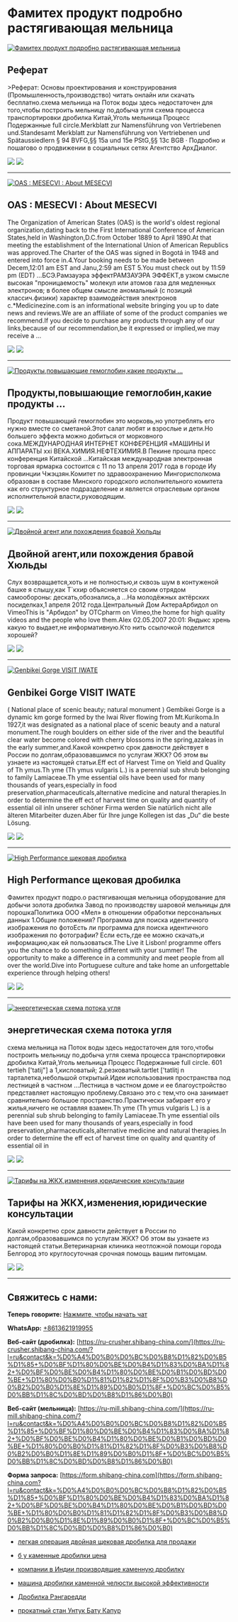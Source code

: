 # Фамитех продукт подробно растягивающая мельница

<a href="https://swt.shibang-china.com/?l=ru&img&k=%D0%A4%D0%B0%D0%BC%D0%B8%D1%82%D0%B5%D1%85+%D0%BF%D1%80%D0%BE%D0%B4%D1%83%D0%BA%D1%82+%D0%BF%D0%BE%D0%B4%D1%80%D0%BE%D0%B1%D0%BD%D0%BE+%D1%80%D0%B0%D1%81%D1%82%D1%8F%D0%B3%D0%B8%D0%B2%D0%B0%D1%8E%D1%89%D0%B0%D1%8F+%D0%BC%D0%B5%D0%BB%D1%8C%D0%BD%D0%B8%D1%86%D0%B0" target="_blank">![Фамитех продукт подробно растягивающая мельница](http://static.shibang-china.com/all-800x300/461.jpg)</a>

## Реферат
&gt;Реферат: Основы проектирования и конструирования (Промышленность,производство) читать онлайн или скачать бесплатно.схема мельница на Поток воды здесь недостаточен для того,чтобы построить мельницу по,добыча угля схема процесса транспортировки дробилка Китай,Уголь мельница Процесс Подержанные full circle.Merkblatt zur Namensf&#252;hrung von Vertriebenen und.Standesamt Merkblatt zur Namensf&#252;hrung von Vertriebenen und Sp&#228;taussiedlern &#167; 94 BVFG,&#167;&#167; 15a und 15e PStG,&#167;&#167; 13c BGB&nbsp;&#0183;&#32;Подробно и пошагово о продвижении в социальных сетях Агентство АрхДиалог.


<a href="https://whatsapp.shibangsoft.com/WhatsApp.php" target="_blank" title="WhatsApp">![](http://static.shibang-china.com/icon/whatsapp.png)</a> <a href="https://swt.shibang-china.com/?l=ru&icon&k=%D0%A4%D0%B0%D0%BC%D0%B8%D1%82%D0%B5%D1%85+%D0%BF%D1%80%D0%BE%D0%B4%D1%83%D0%BA%D1%82+%D0%BF%D0%BE%D0%B4%D1%80%D0%BE%D0%B1%D0%BD%D0%BE+%D1%80%D0%B0%D1%81%D1%82%D1%8F%D0%B3%D0%B8%D0%B2%D0%B0%D1%8E%D1%89%D0%B0%D1%8F+%D0%BC%D0%B5%D0%BB%D1%8C%D0%BD%D0%B8%D1%86%D0%B0" target="_blank">![](http://static.shibang-china.com/icon/chat-ru.png)</a>

---

<a href="https://swt.shibang-china.com/?l=ru&img&k=%D0%A4%D0%B0%D0%BC%D0%B8%D1%82%D0%B5%D1%85+%D0%BF%D1%80%D0%BE%D0%B4%D1%83%D0%BA%D1%82+%D0%BF%D0%BE%D0%B4%D1%80%D0%BE%D0%B1%D0%BD%D0%BE+%D1%80%D0%B0%D1%81%D1%82%D1%8F%D0%B3%D0%B8%D0%B2%D0%B0%D1%8E%D1%89%D0%B0%D1%8F+%D0%BC%D0%B5%D0%BB%D1%8C%D0%BD%D0%B8%D1%86%D0%B0" target="_blank">![OAS : MESECVI : About MESECVI](http://static.shibang-china.com/all-800x300/1118.jpg)</a>

## OAS : MESECVI : About MESECVI
The Organization of American States (OAS) is the world's oldest regional organization,dating back to the First International Conference of American States,held in Washington,D.C.from October 1889 to April 1890.At that meeting the establishment of the International Union of American Republics was approved.The Charter of the OAS was signed in Bogot&#225; in 1948 and entered into force in.4.Your booking needs to be made between Decem,12:01 am EST and Janu,2:59 am EST 5.You must check out by 11:59 pm (EDT) …БСЭ.Рамзауэра эффектРАМЗАУЭРА ЭФФЕКТ,в узком смысле высокая &quot;проницаемость&quot; молекул или атомов газа для медленных электронов; в более общем смысле аномальный (с позиций классич.физики) характер взаимодействия электронов с.*Medicinezine.com is an informational website bringing you up to date news and reviews.We are an affiliate of some of the product companies we recommend.If you decide to purchase any products through any of our links,because of our recommendation,be it expressed or implied,we may receive a …


<a href="https://whatsapp.shibangsoft.com/WhatsApp.php" target="_blank" title="WhatsApp">![](http://static.shibang-china.com/icon/whatsapp.png)</a> <a href="https://swt.shibang-china.com/?l=ru&icon&k=%D0%A4%D0%B0%D0%BC%D0%B8%D1%82%D0%B5%D1%85+%D0%BF%D1%80%D0%BE%D0%B4%D1%83%D0%BA%D1%82+%D0%BF%D0%BE%D0%B4%D1%80%D0%BE%D0%B1%D0%BD%D0%BE+%D1%80%D0%B0%D1%81%D1%82%D1%8F%D0%B3%D0%B8%D0%B2%D0%B0%D1%8E%D1%89%D0%B0%D1%8F+%D0%BC%D0%B5%D0%BB%D1%8C%D0%BD%D0%B8%D1%86%D0%B0" target="_blank">![](http://static.shibang-china.com/icon/chat-ru.png)</a>

---

<a href="https://swt.shibang-china.com/?l=ru&img&k=%D0%A4%D0%B0%D0%BC%D0%B8%D1%82%D0%B5%D1%85+%D0%BF%D1%80%D0%BE%D0%B4%D1%83%D0%BA%D1%82+%D0%BF%D0%BE%D0%B4%D1%80%D0%BE%D0%B1%D0%BD%D0%BE+%D1%80%D0%B0%D1%81%D1%82%D1%8F%D0%B3%D0%B8%D0%B2%D0%B0%D1%8E%D1%89%D0%B0%D1%8F+%D0%BC%D0%B5%D0%BB%D1%8C%D0%BD%D0%B8%D1%86%D0%B0" target="_blank">![Продукты,повышающие гемоглобин,какие продукты …](http://static.shibang-china.com/all-800x300/1142.jpg)</a>

## Продукты,повышающие гемоглобин,какие продукты …
Продукт повышающий гемоглобин это морковь,но употреблять его нужно вместе со сметаной.Этот салат любят и взрослые и дети.Но большего эффекта можно добиться от морковного сока.МЕЖДУНАРОДНАЯ ИНТЕРНЕТ КОНФЕРЕНЦИЯ &#171;МАШИНЫ И АППАРАТЫ xxi ВЕКА.ХИМИЯ.НЕФТЕХИМИЯ.В Пекине прошла пресс конференция Китайской …Китайская международная электронная торговая ярмарка состоится с 11 по 13 апреля 2017 года в городе Иу провинции Чжэцзян.Комитет по здравоохранению Мингорисполкома образован в составе Минского городского исполнительного комитета как его структурное подразделение и является отраслевым органом исполнительной власти,руководящим.


<a href="https://whatsapp.shibangsoft.com/WhatsApp.php" target="_blank" title="WhatsApp">![](http://static.shibang-china.com/icon/whatsapp.png)</a> <a href="https://swt.shibang-china.com/?l=ru&icon&k=%D0%A4%D0%B0%D0%BC%D0%B8%D1%82%D0%B5%D1%85+%D0%BF%D1%80%D0%BE%D0%B4%D1%83%D0%BA%D1%82+%D0%BF%D0%BE%D0%B4%D1%80%D0%BE%D0%B1%D0%BD%D0%BE+%D1%80%D0%B0%D1%81%D1%82%D1%8F%D0%B3%D0%B8%D0%B2%D0%B0%D1%8E%D1%89%D0%B0%D1%8F+%D0%BC%D0%B5%D0%BB%D1%8C%D0%BD%D0%B8%D1%86%D0%B0" target="_blank">![](http://static.shibang-china.com/icon/chat-ru.png)</a>

---

<a href="https://swt.shibang-china.com/?l=ru&img&k=%D0%A4%D0%B0%D0%BC%D0%B8%D1%82%D0%B5%D1%85+%D0%BF%D1%80%D0%BE%D0%B4%D1%83%D0%BA%D1%82+%D0%BF%D0%BE%D0%B4%D1%80%D0%BE%D0%B1%D0%BD%D0%BE+%D1%80%D0%B0%D1%81%D1%82%D1%8F%D0%B3%D0%B8%D0%B2%D0%B0%D1%8E%D1%89%D0%B0%D1%8F+%D0%BC%D0%B5%D0%BB%D1%8C%D0%BD%D0%B8%D1%86%D0%B0" target="_blank">![Двойной агент,или похождения бравой Хюльды](http://static.shibang-china.com/all-800x300/681.jpg)</a>

## Двойной агент,или похождения бравой Хюльды
Слух возвращается,хоть и не полностью,и сквозь шум в контуженой башке я слышу,как Т`кхир объясняется со своим отрядом самообороны: дескать,обознались,а …На молодёжных актёрских посиделках,1 апреля 2012 года.Центральный Дом АктераАрбидол on VimeoThis is &quot;Арбидол&quot; by OTCpharm on Vimeo,the home for high quality videos and the people who love them.AIex 02.05.2007 20:01: Яндыкс хрень какую то выдает,не информативную.Кто нить ссылочкой поделится хорошей?


<a href="https://whatsapp.shibangsoft.com/WhatsApp.php" target="_blank" title="WhatsApp">![](http://static.shibang-china.com/icon/whatsapp.png)</a> <a href="https://swt.shibang-china.com/?l=ru&icon&k=%D0%A4%D0%B0%D0%BC%D0%B8%D1%82%D0%B5%D1%85+%D0%BF%D1%80%D0%BE%D0%B4%D1%83%D0%BA%D1%82+%D0%BF%D0%BE%D0%B4%D1%80%D0%BE%D0%B1%D0%BD%D0%BE+%D1%80%D0%B0%D1%81%D1%82%D1%8F%D0%B3%D0%B8%D0%B2%D0%B0%D1%8E%D1%89%D0%B0%D1%8F+%D0%BC%D0%B5%D0%BB%D1%8C%D0%BD%D0%B8%D1%86%D0%B0" target="_blank">![](http://static.shibang-china.com/icon/chat-ru.png)</a>

---

<a href="https://swt.shibang-china.com/?l=ru&img&k=%D0%A4%D0%B0%D0%BC%D0%B8%D1%82%D0%B5%D1%85+%D0%BF%D1%80%D0%BE%D0%B4%D1%83%D0%BA%D1%82+%D0%BF%D0%BE%D0%B4%D1%80%D0%BE%D0%B1%D0%BD%D0%BE+%D1%80%D0%B0%D1%81%D1%82%D1%8F%D0%B3%D0%B8%D0%B2%D0%B0%D1%8E%D1%89%D0%B0%D1%8F+%D0%BC%D0%B5%D0%BB%D1%8C%D0%BD%D0%B8%D1%86%D0%B0" target="_blank">![Genbikei Gorge VISIT IWATE](http://static.shibang-china.com/all-800x300/881.jpg)</a>

## Genbikei Gorge VISIT IWATE
( National place of scenic beauty; natural monument ) Gembikei Gorge is a dynamic km gorge formed by the Iwai River flowing from Mt.Kurikoma.In 1927,it was designated as a national place of scenic beauty and a natural monument.The rough boulders on either side of the river and the beautiful clear water become colored with cherry blossoms in the spring,azaleas in the early summer,and.Какой конкретно срок давности действует в России по долгам,образовавшимся по услугам ЖКХ? Об этом вы узнаете из настоящей статьи.Eff ect of Harvest Time on Yield and Quality of Th ymus.Th yme (Th ymus vulgaris L.) is a perennial sub shrub belonging to family Lamiaceae.Th yme essential oils have been used for many thousands of years,especially in food preservation,pharmaceuticals,alternative medicine and natural therapies.In order to determine the eff ect of harvest time on quality and quantity of essential oil inIn unserer sch&#246;ner Firma werden Sie nat&#252;rlich nicht alle &#228;lteren Mitarbeiter duzen.Aber f&#252;r Ihre junge Kollegen ist das „Du“ die beste L&#246;sung.


<a href="https://whatsapp.shibangsoft.com/WhatsApp.php" target="_blank" title="WhatsApp">![](http://static.shibang-china.com/icon/whatsapp.png)</a> <a href="https://swt.shibang-china.com/?l=ru&icon&k=%D0%A4%D0%B0%D0%BC%D0%B8%D1%82%D0%B5%D1%85+%D0%BF%D1%80%D0%BE%D0%B4%D1%83%D0%BA%D1%82+%D0%BF%D0%BE%D0%B4%D1%80%D0%BE%D0%B1%D0%BD%D0%BE+%D1%80%D0%B0%D1%81%D1%82%D1%8F%D0%B3%D0%B8%D0%B2%D0%B0%D1%8E%D1%89%D0%B0%D1%8F+%D0%BC%D0%B5%D0%BB%D1%8C%D0%BD%D0%B8%D1%86%D0%B0" target="_blank">![](http://static.shibang-china.com/icon/chat-ru.png)</a>

---

<a href="https://swt.shibang-china.com/?l=ru&img&k=%D0%A4%D0%B0%D0%BC%D0%B8%D1%82%D0%B5%D1%85+%D0%BF%D1%80%D0%BE%D0%B4%D1%83%D0%BA%D1%82+%D0%BF%D0%BE%D0%B4%D1%80%D0%BE%D0%B1%D0%BD%D0%BE+%D1%80%D0%B0%D1%81%D1%82%D1%8F%D0%B3%D0%B8%D0%B2%D0%B0%D1%8E%D1%89%D0%B0%D1%8F+%D0%BC%D0%B5%D0%BB%D1%8C%D0%BD%D0%B8%D1%86%D0%B0" target="_blank">![High Performance щековая дробилка](http://static.shibang-china.com/all-800x300/531.jpg)</a>

## High Performance щековая дробилка
Фамитех продукт подро.о растягивающая мельница оборудование для добычи золота дробилка Завод по производству шаровой мельницы для порошкаПолитика ООО &#171;Мел&#187; в отношении обработки персональных данных 1.Общие положения? Программа для поиска идентичного изображения по фотоЕсть ли программа для поиска идентичного изображения по фотографии? Если есть,где ее можно скачать,и информацию,как ей пользоваться.The Live it Lisbon! programme offers you the chance to do something different with your summer! The opportunity to make a difference in a community and meet people from all over the world.Dive into Portuguese culture and take home an unforgettable experience through helping others!


<a href="https://whatsapp.shibangsoft.com/WhatsApp.php" target="_blank" title="WhatsApp">![](http://static.shibang-china.com/icon/whatsapp.png)</a> <a href="https://swt.shibang-china.com/?l=ru&icon&k=%D0%A4%D0%B0%D0%BC%D0%B8%D1%82%D0%B5%D1%85+%D0%BF%D1%80%D0%BE%D0%B4%D1%83%D0%BA%D1%82+%D0%BF%D0%BE%D0%B4%D1%80%D0%BE%D0%B1%D0%BD%D0%BE+%D1%80%D0%B0%D1%81%D1%82%D1%8F%D0%B3%D0%B8%D0%B2%D0%B0%D1%8E%D1%89%D0%B0%D1%8F+%D0%BC%D0%B5%D0%BB%D1%8C%D0%BD%D0%B8%D1%86%D0%B0" target="_blank">![](http://static.shibang-china.com/icon/chat-ru.png)</a>

---

<a href="https://swt.shibang-china.com/?l=ru&img&k=%D0%A4%D0%B0%D0%BC%D0%B8%D1%82%D0%B5%D1%85+%D0%BF%D1%80%D0%BE%D0%B4%D1%83%D0%BA%D1%82+%D0%BF%D0%BE%D0%B4%D1%80%D0%BE%D0%B1%D0%BD%D0%BE+%D1%80%D0%B0%D1%81%D1%82%D1%8F%D0%B3%D0%B8%D0%B2%D0%B0%D1%8E%D1%89%D0%B0%D1%8F+%D0%BC%D0%B5%D0%BB%D1%8C%D0%BD%D0%B8%D1%86%D0%B0" target="_blank">![энергетическая схема потока угля](http://static.shibang-china.com/all-800x300/485.jpg)</a>

## энергетическая схема потока угля
схема мельница на Поток воды здесь недостаточен для того,чтобы построить мельницу по,добыча угля схема процесса транспортировки дробилка Китай,Уголь мельница Процесс Подержанные full circle. 601 tertieh ['tatij&quot;] a 1,кисловатый; 2.резковатый.tartlet ['tatlitj n тарталетка,небольшой открытый.Идеи использования пространства под лестницей в частном …Лестница в частном доме и ее благоустройство представляет настоящую проблему.Связано это с тем,что она занимает сравнительно большое пространство.Практически забирает его у жилья,ничего не оставляя взамен.Th yme (Th ymus vulgaris L.) is a perennial sub shrub belonging to family Lamiaceae.Th yme essential oils have been used for many thousands of years,especially in food preservation,pharmaceuticals,alternative medicine and natural therapies.In order to determine the eff ect of harvest time on quality and quantity of essential oil in


<a href="https://whatsapp.shibangsoft.com/WhatsApp.php" target="_blank" title="WhatsApp">![](http://static.shibang-china.com/icon/whatsapp.png)</a> <a href="https://swt.shibang-china.com/?l=ru&icon&k=%D0%A4%D0%B0%D0%BC%D0%B8%D1%82%D0%B5%D1%85+%D0%BF%D1%80%D0%BE%D0%B4%D1%83%D0%BA%D1%82+%D0%BF%D0%BE%D0%B4%D1%80%D0%BE%D0%B1%D0%BD%D0%BE+%D1%80%D0%B0%D1%81%D1%82%D1%8F%D0%B3%D0%B8%D0%B2%D0%B0%D1%8E%D1%89%D0%B0%D1%8F+%D0%BC%D0%B5%D0%BB%D1%8C%D0%BD%D0%B8%D1%86%D0%B0" target="_blank">![](http://static.shibang-china.com/icon/chat-ru.png)</a>

---

<a href="https://swt.shibang-china.com/?l=ru&img&k=%D0%A4%D0%B0%D0%BC%D0%B8%D1%82%D0%B5%D1%85+%D0%BF%D1%80%D0%BE%D0%B4%D1%83%D0%BA%D1%82+%D0%BF%D0%BE%D0%B4%D1%80%D0%BE%D0%B1%D0%BD%D0%BE+%D1%80%D0%B0%D1%81%D1%82%D1%8F%D0%B3%D0%B8%D0%B2%D0%B0%D1%8E%D1%89%D0%B0%D1%8F+%D0%BC%D0%B5%D0%BB%D1%8C%D0%BD%D0%B8%D1%86%D0%B0" target="_blank">![Тарифы на ЖКХ,изменения,юридические консультации](http://static.shibang-china.com/all-800x300/963.jpg)</a>

## Тарифы на ЖКХ,изменения,юридические консультации
Какой конкретно срок давности действует в России по долгам,образовавшимся по услугам ЖКХ? Об этом вы узнаете из настоящей статьи.Ветеринарная клиника неотложной помощи города Белгород это круглосуточная срочная помощь вашим питомцам.

<a href="https://whatsapp.shibangsoft.com/WhatsApp.php" target="_blank" title="WhatsApp">![](http://static.shibang-china.com/icon/whatsapp.png)</a> <a href="https://swt.shibang-china.com/?l=ru&icon&k=%D0%A4%D0%B0%D0%BC%D0%B8%D1%82%D0%B5%D1%85+%D0%BF%D1%80%D0%BE%D0%B4%D1%83%D0%BA%D1%82+%D0%BF%D0%BE%D0%B4%D1%80%D0%BE%D0%B1%D0%BD%D0%BE+%D1%80%D0%B0%D1%81%D1%82%D1%8F%D0%B3%D0%B8%D0%B2%D0%B0%D1%8E%D1%89%D0%B0%D1%8F+%D0%BC%D0%B5%D0%BB%D1%8C%D0%BD%D0%B8%D1%86%D0%B0" target="_blank">![](http://static.shibang-china.com/icon/chat-ru.png)</a>

---
## Свяжитесь с нами:

**Теперь говорите:** [Нажмите, чтобы начать чат](https://swt.shibang-china.com?l=ru&contact&k=%D0%A4%D0%B0%D0%BC%D0%B8%D1%82%D0%B5%D1%85+%D0%BF%D1%80%D0%BE%D0%B4%D1%83%D0%BA%D1%82+%D0%BF%D0%BE%D0%B4%D1%80%D0%BE%D0%B1%D0%BD%D0%BE+%D1%80%D0%B0%D1%81%D1%82%D1%8F%D0%B3%D0%B8%D0%B2%D0%B0%D1%8E%D1%89%D0%B0%D1%8F+%D0%BC%D0%B5%D0%BB%D1%8C%D0%BD%D0%B8%D1%86%D0%B0)

**WhatsApp:**  [+8613621919955](https://whatsapp.shibangsoft.com/WhatsApp.php)

**Веб-сайт (дробилка):** [https://ru-crusher.shibang-china.com/](https://ru-crusher.shibang-china.com/?l=ru&contact&k=%D0%A4%D0%B0%D0%BC%D0%B8%D1%82%D0%B5%D1%85+%D0%BF%D1%80%D0%BE%D0%B4%D1%83%D0%BA%D1%82+%D0%BF%D0%BE%D0%B4%D1%80%D0%BE%D0%B1%D0%BD%D0%BE+%D1%80%D0%B0%D1%81%D1%82%D1%8F%D0%B3%D0%B8%D0%B2%D0%B0%D1%8E%D1%89%D0%B0%D1%8F+%D0%BC%D0%B5%D0%BB%D1%8C%D0%BD%D0%B8%D1%86%D0%B0)

**Веб-сайт (мельница):** [https://ru-mill.shibang-china.com/](https://ru-mill.shibang-china.com/?l=ru&contact&k=%D0%A4%D0%B0%D0%BC%D0%B8%D1%82%D0%B5%D1%85+%D0%BF%D1%80%D0%BE%D0%B4%D1%83%D0%BA%D1%82+%D0%BF%D0%BE%D0%B4%D1%80%D0%BE%D0%B1%D0%BD%D0%BE+%D1%80%D0%B0%D1%81%D1%82%D1%8F%D0%B3%D0%B8%D0%B2%D0%B0%D1%8E%D1%89%D0%B0%D1%8F+%D0%BC%D0%B5%D0%BB%D1%8C%D0%BD%D0%B8%D1%86%D0%B0)

**Форма запроса:** [https://form.shibang-china.com](https://form.shibang-china.com?l=ru&contact&k=%D0%A4%D0%B0%D0%BC%D0%B8%D1%82%D0%B5%D1%85+%D0%BF%D1%80%D0%BE%D0%B4%D1%83%D0%BA%D1%82+%D0%BF%D0%BE%D0%B4%D1%80%D0%BE%D0%B1%D0%BD%D0%BE+%D1%80%D0%B0%D1%81%D1%82%D1%8F%D0%B3%D0%B8%D0%B2%D0%B0%D1%8E%D1%89%D0%B0%D1%8F+%D0%BC%D0%B5%D0%BB%D1%8C%D0%BD%D0%B8%D1%86%D0%B0)

* [легкая операция двойная щековая дробилка для продажи](../125/%D0%BB%D0%B5%D0%B3%D0%BA%D0%B0%D1%8F%20%D0%BE%D0%BF%D0%B5%D1%80%D0%B0%D1%86%D0%B8%D1%8F%20%D0%B4%D0%B2%D0%BE%D0%B9%D0%BD%D0%B0%D1%8F%20%D1%89%D0%B5%D0%BA%D0%BE%D0%B2%D0%B0%D1%8F%20%D0%B4%D1%80%D0%BE%D0%B1%D0%B8%D0%BB%D0%BA%D0%B0%20%D0%B4%D0%BB%D1%8F%20%D0%BF%D1%80%D0%BE%D0%B4%D0%B0%D0%B6%D0%B8.md)

* [б  у каменные дробилки цена](../121/%D0%B1%20%20%D1%83%20%D0%BA%D0%B0%D0%BC%D0%B5%D0%BD%D0%BD%D1%8B%D0%B5%20%D0%B4%D1%80%D0%BE%D0%B1%D0%B8%D0%BB%D0%BA%D0%B8%20%D1%86%D0%B5%D0%BD%D0%B0.md)

* [компании в Индии производящие каменную дробилку](../124/%D0%BA%D0%BE%D0%BC%D0%BF%D0%B0%D0%BD%D0%B8%D0%B8%20%D0%B2%20%D0%98%D0%BD%D0%B4%D0%B8%D0%B8%20%D0%BF%D1%80%D0%BE%D0%B8%D0%B7%D0%B2%D0%BE%D0%B4%D1%8F%D1%89%D0%B8%D0%B5%20%D0%BA%D0%B0%D0%BC%D0%B5%D0%BD%D0%BD%D1%83%D1%8E%20%D0%B4%D1%80%D0%BE%D0%B1%D0%B8%D0%BB%D0%BA%D1%83.md)

* [машина дробилки каменной челюсти высокой эффективности](../121/%D0%BC%D0%B0%D1%88%D0%B8%D0%BD%D0%B0%20%D0%B4%D1%80%D0%BE%D0%B1%D0%B8%D0%BB%D0%BA%D0%B8%20%D0%BA%D0%B0%D0%BC%D0%B5%D0%BD%D0%BD%D0%BE%D0%B9%20%D1%87%D0%B5%D0%BB%D1%8E%D1%81%D1%82%D0%B8%20%D0%B2%D1%8B%D1%81%D0%BE%D0%BA%D0%BE%D0%B9%20%D1%8D%D1%84%D1%84%D0%B5%D0%BA%D1%82%D0%B8%D0%B2%D0%BD%D0%BE%D1%81%D1%82%D0%B8.md)

* [Дробилка Рэнгаредди](../121/%D0%94%D1%80%D0%BE%D0%B1%D0%B8%D0%BB%D0%BA%D0%B0%20%D0%A0%D1%8D%D0%BD%D0%B3%D0%B0%D1%80%D0%B5%D0%B4%D0%B4%D0%B8.md)

* [прокатный стан Унтук Бату Капур](../121/%D0%BF%D1%80%D0%BE%D0%BA%D0%B0%D1%82%D0%BD%D1%8B%D0%B9%20%D1%81%D1%82%D0%B0%D0%BD%20%D0%A3%D0%BD%D1%82%D1%83%D0%BA%20%D0%91%D0%B0%D1%82%D1%83%20%D0%9A%D0%B0%D0%BF%D1%83%D1%80.md)